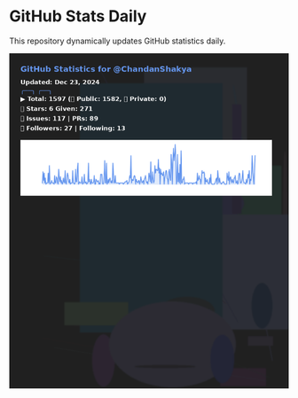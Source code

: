 # GitHub Stats Daily

This repository dynamically updates GitHub statistics daily.

![GitHub Statistics](https://raw.githubusercontent.com/ChandanShakya/github-stats-daily/main/stats_image.png)
